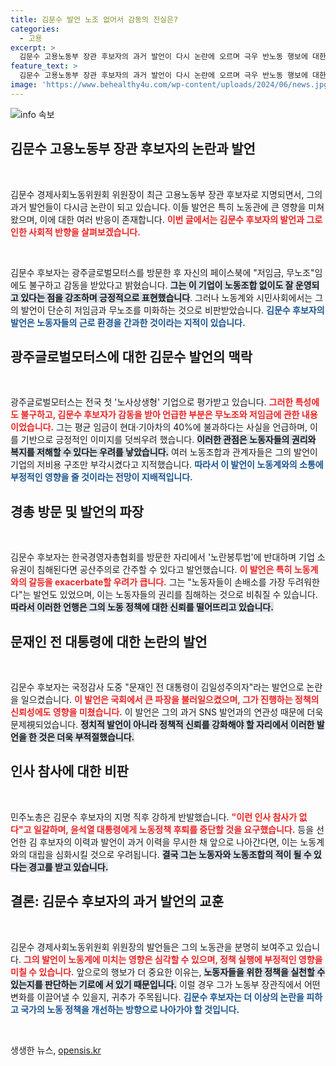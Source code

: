 ```yaml
---
title: 김문수 발언 노조 없어서 감동의 진실은?
categories:
  - 고용
excerpt: >
  김문수 고용노동부 장관 후보자의 과거 발언이 다시 논란에 오르며 극우 반노동 행보에 대한 우려가 커지고 있다. 그는 노조 없는 저임금 노동환경에 감동을 표하며, 문재인 전 대통령을 김일성주의자라 비난한 과거를 지니고 있다.
feature_text: >
  김문수 고용노동부 장관 후보자의 과거 발언이 다시 논란에 오르며 극우 반노동 행보에 대한 우려가 커지고 있다. 그는 노조 없는 저임금 노동환경에 감동을 표하며, 문재인 전 대통령을 김일성주의자라 비난한 과거를 지니고 있다.
image: 'https://www.behealthy4u.com/wp-content/uploads/2024/06/news.jpg'
---
```


<p><img src="https://www.behealthy4u.com/wp-content/uploads/2024/06/news.jpg" alt="info 속보" /></p>

<h2 data-ke-size="size26">김문수 고용노동부 장관 후보자의 논란과 발언</h2>

<p data-ke-size="size16">&nbsp;</p>

<p>김문수 경제사회노동위원회 위원장이 최근 고용노동부 장관 후보자로 지명되면서, 그의 과거 발언들이 다시금 논란이 되고 있습니다. 이들 발언은 특히 노동관에 큰 영향을 미쳐 왔으며, 이에 대한 여러 반응이 존재합니다. <b><span style="color: #ee2323;">이번 글에서는 김문수 후보자의 발언과 그로 인한 사회적 반향을 살펴보겠습니다.</span></b></p>

<p data-ke-size="size16">&nbsp;</p>

<p>김문수 후보자는 광주글로벌모터스를 방문한 후 자신의 페이스북에 "저임금, 무노조"임에도 불구하고 감동을 받았다고 밝혔습니다. <b><span style="background-color: #21538527;">그는 이 기업이 노동조합 없이도 잘 운영되고 있다는 점을 강조하며 긍정적으로 표현했습니다</span></b>. 그러나 노동계와 시민사회에서는 그의 발언이 단순히 저임금과 무노조를 미화하는 것으로 비판받았습니다. <b><span style="color: #1a5490;">김문수 후보자의 발언은 노동자들의 근로 환경을 간과한 것이라는 지적이 있습니다.</span></b></p>

<h2 data-ke-size="size26">광주글로벌모터스에 대한 김문수 발언의 맥락</h2>

<p data-ke-size="size16">&nbsp;</p>

<p>광주글로벌모터스는 전국 첫 '노사상생형' 기업으로 평가받고 있습니다. <b><span style="color: #ee2323;">그러한 특성에도 불구하고, 김문수 후보자가 감동을 받아 언급한 부분은 무노조와 저임금에 관한 내용이었습니다.</span></b> 그는 평균 임금이 현대·기아차의 40%에 불과하다는 사실을 언급하며, 이를 기반으로 긍정적인 이미지를 덧씌우려 했습니다. <b><span style="background-color: #21538527;">이러한 관점은 노동자들의 권리와 복지를 저해할 수 있다는 우려를 낳았습니다.</span></b> 여러 노동조합과 관계자들은 그의 발언이 기업의 저비용 구조만 부각시켰다고 지적했습니다. <b><span style="color: #1a5490;">따라서 이 발언이 노동계와의 소통에 부정적인 영향을 줄 것이라는 전망이 지배적입니다.</span></b></p>

<h2 data-ke-size="size26">경총 방문 및 발언의 파장</h2>

<p data-ke-size="size16">&nbsp;</p>

<p>김문수 후보자는 한국경영자총협회를 방문한 자리에서 '노란봉투법'에 반대하며 기업 소유권이 침해된다면 공산주의로 간주할 수 있다고 발언했습니다. <b><span style="color: #ee2323;">이 발언은 특히 노동계와의 갈등을 exacerbate할 우려가 큽니다.</span></b> 그는 "노동자들이 손배소를 가장 두려워한다"는 발언도 있었으며, 이는 노동자들의 권리를 침해하는 것으로 비춰질 수 있습니다. <b><span style="background-color: #21538527;">따라서 이러한 언행은 그의 노동 정책에 대한 신뢰를 떨어뜨리고 있습니다.</span></b></p>

<h2 data-ke-size="size26">문재인 전 대통령에 대한 논란의 발언</h2>

<p data-ke-size="size16">&nbsp;</p>

<p>김문수 후보자는 국정감사 도중 "문재인 전 대통령이 김일성주의자"라는 발언으로 논란을 일으켰습니다. <b><span style="color: #ee2323;">이 발언은 국회에서 큰 파장을 불러일으켰으며, 그가 진행하는 정책의 신뢰성에도 영향을 미쳤습니다.</span></b> 이 발언은 그의 과거 SNS 발언과의 연관성 때문에 더욱 문제視되었습니다. <b><span style="background-color: #21538527;">정치적 발언이 아니라 정책적 신뢰를 강화해야 할 자리에서 이러한 발언을 한 것은 더욱 부적절했습니다.</span></b></p>

<h2 data-ke-size="size26">인사 참사에 대한 비판</h2>

<p data-ke-size="size16">&nbsp;</p>

<p>민주노총은 김문수 후보자의 지명 직후 강하게 반발했습니다. <b><span style="color: #ee2323;">"이런 인사 참사가 없다"고 일갈하며, 윤석열 대통령에게 노동정책 후퇴를 중단할 것을 요구했습니다.</span></b> 등을 선언한 김 후보자의 이력과 발언이 과거 이력을 무시한 채 앞으로 나아간다면, 이는 노동계와의 대립을 심화시킬 것으로 우려됩니다. <b><span style="background-color: #21538527;">결국 그는 노동자와 노동조합의 적이 될 수 있다는 경고를 받고 있습니다.</span></b></p>

<h2 data-ke-size="size26">결론: 김문수 후보자의 과거 발언의 교훈</h2>

<p data-ke-size="size16">&nbsp;</p>

<p>김문수 경제사회노동위원회 위원장의 발언들은 그의 노동관을 분명히 보여주고 있습니다. <b><span style="color: #ee2323;">그의 발언이 노동계에 미치는 영향은 심각할 수 있으며, 정책 실행에 부정적인 영향을 미칠 수 있습니다.</span></b> 앞으로의 행보가 더 중요한 이유는, <b><span style="background-color: #21538527;">노동자들을 위한 정책을 실천할 수 있는지를 판단하는 기로에 서 있기 때문입니다.</span></b> 이럴 경우 그가 노동부 장관직에서 어떤 변화를 이끌어낼 수 있을지, 귀추가 주목됩니다. <b><span style="color: #1a5490;">김문수 후보자는 더 이상의 논란을 피하고 국가의 노동 정책을 개선하는 방향으로 나아가야 할 것입니다.</span></b></p>

<p data-ke-size="size16">&nbsp;</p>
생생한 뉴스, <a href="https://opensis.kr" rel="dofollow">opensis.kr</a>


